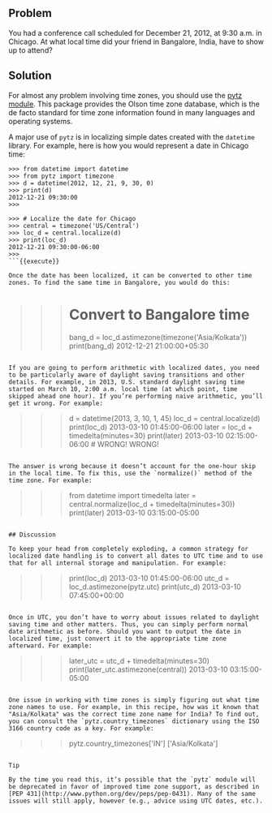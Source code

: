 ## Problem

You had a conference call scheduled for December 21, 2012, at 9:30 a.m. in Chicago. At what local time did your friend in Bangalore, India, have to show up to attend?

## Solution

For almost any problem involving time zones, you should use the [pytz module](http://pypi.python.org/pypi/pytz). This package provides the Olson time zone database, which is the de facto standard for time zone information found in many languages and operating systems.

A major use of `pytz` is in localizing simple dates created with the `datetime` library. For example, here is how you would represent a date in Chicago time:

```
>>> from datetime import datetime
>>> from pytz import timezone
>>> d = datetime(2012, 12, 21, 9, 30, 0)
>>> print(d)
2012-12-21 09:30:00
>>>

>>> # Localize the date for Chicago
>>> central = timezone('US/Central')
>>> loc_d = central.localize(d)
>>> print(loc_d)
2012-12-21 09:30:00-06:00
>>>
```{{execute}}

Once the date has been localized, it can be converted to other time zones. To find the same time in Bangalore, you would do this:

```
>>> # Convert to Bangalore time
>>> bang_d = loc_d.astimezone(timezone('Asia/Kolkata'))
>>> print(bang_d)
2012-12-21 21:00:00+05:30
>>>
```{{execute}}

If you are going to perform arithmetic with localized dates, you need to be particularly aware of daylight saving transitions and other details. For example, in 2013, U.S. standard daylight saving time started on March 10, 2:00 a.m. local time (at which point, time skipped ahead one hour). If you’re performing naive arithmetic, you’ll get it wrong. For example:

```
>>> d = datetime(2013, 3, 10, 1, 45)
>>> loc_d = central.localize(d)
>>> print(loc_d)
2013-03-10 01:45:00-06:00
>>> later = loc_d + timedelta(minutes=30)
>>> print(later)
2013-03-10 02:15:00-06:00       # WRONG! WRONG!
>>>
```{{execute}}

The answer is wrong because it doesn’t account for the one-hour skip in the local time. To fix this, use the `normalize()` method of the time zone. For example:

```
>>> from datetime import timedelta
>>> later = central.normalize(loc_d + timedelta(minutes=30))
>>> print(later)
2013-03-10 03:15:00-05:00
>>>
```{{execute}}

## Discussion

To keep your head from completely exploding, a common strategy for localized date handling is to convert all dates to UTC time and to use that for all internal storage and manipulation. For example:

```
>>> print(loc_d)
2013-03-10 01:45:00-06:00
>>> utc_d = loc_d.astimezone(pytz.utc)
>>> print(utc_d)
2013-03-10 07:45:00+00:00
>>>
```{{execute}}

Once in UTC, you don’t have to worry about issues related to daylight saving time and other matters. Thus, you can simply perform normal date arithmetic as before. Should you want to output the date in localized time, just convert it to the appropriate time zone afterward. For example:

```
>>> later_utc = utc_d + timedelta(minutes=30)
>>> print(later_utc.astimezone(central))
2013-03-10 03:15:00-05:00
>>>
```{{execute}}

One issue in working with time zones is simply figuring out what time zone names to use. For example, in this recipe, how was it known that "Asia/Kolkata" was the correct time zone name for India? To find out, you can consult the `pytz.country_timezones` dictionary using the ISO 3166 country code as a key. For example:

```
>>> pytz.country_timezones['IN']
['Asia/Kolkata']
>>>
```{{execute}}

Tip

By the time you read this, it’s possible that the `pytz` module will be deprecated in favor of improved time zone support, as described in [PEP 431](http://www.python.org/dev/peps/pep-0431). Many of the same issues will still apply, however (e.g., advice using UTC dates, etc.).